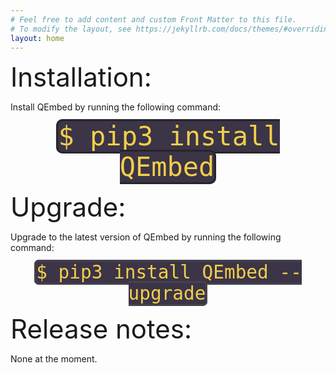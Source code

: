 ```yaml
---
# Feel free to add content and custom Front Matter to this file.
# To modify the layout, see https://jekyllrb.com/docs/themes/#overriding-theme-defaults
layout: home
---
```



<span style="font-size:3em;">Installation:</span>

Install QEmbed by running the following command:

<p style="text-align: center;">
<span style="color: #f2cf4a; background-color: #3c3447; border-style: solid; border-color: #26252a; border-radius: 0.25em; font-family: Monospace; font-size: 3em;">$ pip3 install QEmbed</span>
</p>

<span style="font-size:3em;">Upgrade:</span>

Upgrade to the latest version of QEmbed by running the following command:

<p style="text-align: center;">
<span style="color: #f2cf4a; background-color: #3c3447; border-style: solid; border-color: #44434c; border-radius: 0.25em; font-family: Monospace; font-size: 2.1em;">$ pip3 install QEmbed --upgrade</span>
</p>

<span style="font-size:3em;">Release notes:</span>

None at the moment.


